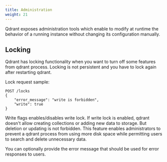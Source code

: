 ```yaml
---
title: Administration
weight: 21
---
```


Qdrant exposes administration tools which enable to modify at runtime the behavior of a running instance without changing its configuration manually.

## Locking

Qdrant has locking functionality when you want to turn off some features from qdrant process. Locking is not persistent and you have to lock again after restarting qdrant.

Lock request sample:

```http
POST /locks
{
    "error_message": "write is forbidden",
    "write": true
}
```

Write flags enables/disables write lock.
If write lock is enabled, qdrant doesn't allow creating collections or adding new data to storage.
But deletion or updating is not forbidden.
This feature enables administrators to prevent a qdrant process from using more disk space while permitting users to search and delete unnecessary data.

You can optionally provide the error message that should be used for error responses to users.
